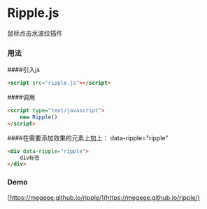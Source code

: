 # Ripple.js
鼠标点击水波纹插件

### 用法
####引入js

```html
<script src="ripple.js"></script>
```
####调用
```html
<script type="text/javascript">
    new Ripple()
</script>
```
####在需要添加效果的元素上加上： data-ripple="ripple"
```html
<div data-ripple="ripple">
    div标签
</div>
```

### Demo

[https://megeee.github.io/ripple/](https://megeee.github.io/ripple/)